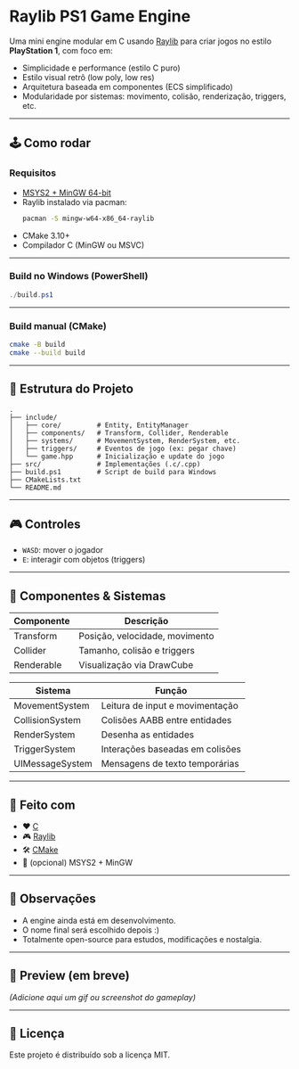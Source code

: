 # Raylib PS1 Game Engine

Uma mini engine modular em C usando [Raylib](https://www.raylib.com/) para criar jogos no estilo **PlayStation 1**, com foco em:

- Simplicidade e performance (estilo C puro)
- Estilo visual retrô (low poly, low res)
- Arquitetura baseada em componentes (ECS simplificado)
- Modularidade por sistemas: movimento, colisão, renderização, triggers, etc.

---

## 🕹️ Como rodar

### Requisitos

- [MSYS2 + MinGW 64-bit](https://www.msys2.org/)
- Raylib instalado via pacman:
  ```bash
  pacman -S mingw-w64-x86_64-raylib
  ```
- CMake 3.10+
- Compilador C (MinGW ou MSVC)

---

### Build no Windows (PowerShell)

```powershell
./build.ps1
```

---

### Build manual (CMake)

```bash
cmake -B build
cmake --build build
```

---

## 📁 Estrutura do Projeto

```
.
├── include/
│   ├── core/         # Entity, EntityManager
│   ├── components/   # Transform, Collider, Renderable
│   ├── systems/      # MovementSystem, RenderSystem, etc.
│   ├── triggers/     # Eventos de jogo (ex: pegar chave)
│   └── game.hpp      # Inicialização e update do jogo
├── src/              # Implementações (.c/.cpp)
├── build.ps1         # Script de build para Windows
├── CMakeLists.txt
└── README.md
```

---

## 🎮 Controles

- `WASD`: mover o jogador
- `E`: interagir com objetos (triggers)

---

## 🧱 Componentes & Sistemas

| Componente | Descrição                      |
| ---------- | ------------------------------ |
| Transform  | Posição, velocidade, movimento |
| Collider   | Tamanho, colisão e triggers    |
| Renderable | Visualização via DrawCube      |

| Sistema         | Função                          |
| --------------- | ------------------------------- |
| MovementSystem  | Leitura de input e movimentação |
| CollisionSystem | Colisões AABB entre entidades   |
| RenderSystem    | Desenha as entidades            |
| TriggerSystem   | Interações baseadas em colisões |
| UIMessageSystem | Mensagens de texto temporárias  |

---

## 🚀 Feito com

- ❤️ [C](<https://en.wikipedia.org/wiki/C_(programming_language)>)
- 🎮 [Raylib](https://www.raylib.com/)
- 🛠️ [CMake](https://cmake.org/)
- 🐧 (opcional) MSYS2 + MinGW

---

## 📌 Observações

- A engine ainda está em desenvolvimento.
- O nome final será escolhido depois :)
- Totalmente open-source para estudos, modificações e nostalgia.

---

## 📸 Preview (em breve)

_(Adicione aqui um gif ou screenshot do gameplay)_

---

## 📜 Licença

Este projeto é distribuído sob a licença MIT.
